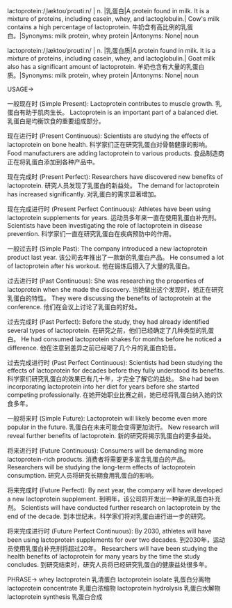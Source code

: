 lactoprotein:/ˌlæktoʊˈproʊtiːn/ | n. |乳蛋白|A protein found in milk.  It is a mixture of proteins, including casein, whey, and lactoglobulin.| Cow's milk contains a high percentage of lactoprotein.  牛奶含有高比例的乳蛋白。|Synonyms: milk protein, whey protein |Antonyms: None| noun

lactoprotein:/ˌlæktoʊˈproʊtiːn/ | n. |乳蛋白质|A protein found in milk. It is a mixture of proteins, including casein, whey, and lactoglobulin.|  Goat milk also has a significant amount of lactoprotein. 羊奶也含有大量的乳蛋白质。|Synonyms: milk protein, whey protein |Antonyms: None| noun


USAGE->

一般现在时 (Simple Present):
Lactoprotein contributes to muscle growth. 乳蛋白有助于肌肉生长。
Lactoprotein is an important part of a balanced diet. 乳蛋白是均衡饮食的重要组成部分。

现在进行时 (Present Continuous):
Scientists are studying the effects of lactoprotein on bone health. 科学家们正在研究乳蛋白对骨骼健康的影响。
Food manufacturers are adding lactoprotein to various products. 食品制造商正在将乳蛋白添加到各种产品中。

现在完成时 (Present Perfect):
Researchers have discovered new benefits of lactoprotein. 研究人员发现了乳蛋白的新益处。
The demand for lactoprotein has increased significantly. 对乳蛋白的需求显著增加。

现在完成进行时 (Present Perfect Continuous):
Athletes have been using lactoprotein supplements for years.  运动员多年来一直在使用乳蛋白补充剂。
Scientists have been investigating the role of lactoprotein in disease prevention. 科学家们一直在研究乳蛋白在疾病预防中的作用。

一般过去时 (Simple Past):
The company introduced a new lactoprotein product last year.  该公司去年推出了一款新的乳蛋白产品。
He consumed a lot of lactoprotein after his workout. 他在锻炼后摄入了大量的乳蛋白。

过去进行时 (Past Continuous):
She was researching the properties of lactoprotein when she made the discovery. 当她做出这个发现时，她正在研究乳蛋白的特性。
They were discussing the benefits of lactoprotein at the conference. 他们在会议上讨论了乳蛋白的好处。

过去完成时 (Past Perfect):
Before the study, they had already identified several types of lactoprotein. 在研究之前，他们已经确定了几种类型的乳蛋白。
He had consumed lactoprotein shakes for months before he noticed a difference. 他在注意到差异之前已经喝了几个月的乳蛋白奶昔。

过去完成进行时 (Past Perfect Continuous):
Scientists had been studying the effects of lactoprotein for decades before they fully understood its benefits.  科学家们研究乳蛋白的效果已有几十年，才完全了解它的益处。
She had been incorporating lactoprotein into her diet for years before she started competing professionally.  在她开始职业比赛之前，她已经将乳蛋白纳入她的饮食多年。


一般将来时 (Simple Future):
Lactoprotein will likely become even more popular in the future. 乳蛋白在未来可能会变得更加流行。
New research will reveal further benefits of lactoprotein. 新的研究将揭示乳蛋白的更多益处。


将来进行时 (Future Continuous):
Consumers will be demanding more lactoprotein-rich products. 消费者将需要更多富含乳蛋白的产品。
Researchers will be studying the long-term effects of lactoprotein consumption. 研究人员将研究长期食用乳蛋白的影响。


将来完成时 (Future Perfect):
By next year, the company will have developed a new lactoprotein supplement. 到明年，该公司将开发出一种新的乳蛋白补充剂。
Scientists will have conducted further research on lactoprotein by the end of the decade. 到本世纪末，科学家们将对乳蛋白进行进一步的研究。

将来完成进行时 (Future Perfect Continuous):
By 2030, athletes will have been using lactoprotein supplements for over two decades. 到2030年，运动员使用乳蛋白补充剂将超过20年。
Researchers will have been studying the health benefits of lactoprotein for many years by the time the study concludes.  到研究结束时，研究人员将已经研究乳蛋白的健康益处很多年。


PHRASE->
whey lactoprotein 乳清蛋白
lactoprotein isolate 乳蛋白分离物
lactoprotein concentrate 乳蛋白浓缩物
lactoprotein hydrolysis 乳蛋白水解物
lactoprotein synthesis 乳蛋白合成
